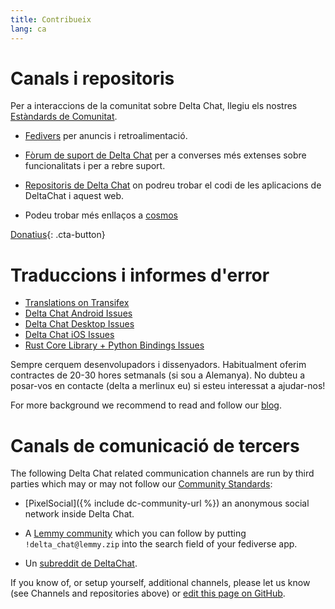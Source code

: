 ```yaml
---
title: Contribueix
lang: ca
---
```


# Canals i repositoris

Per a interaccions de la comunitat sobre Delta Chat, llegiu els nostres [Estàndards de Comunitat](community-standards).

- [Fedivers](https://chaos.social/web/@delta) per anuncis i retroalimentació.

- [Fòrum de suport de Delta Chat](https://support.delta.chat) per a converses més extenses
  sobre funcionalitats i per a rebre suport.

- [Repositoris de Delta Chat](https://github.com/deltachat/) on podreu
  trobar el codi de les aplicacions de DeltaChat i aquest web.

- Podeu trobar més enllaços a [cosmos](https://cosmos.delta.chat)

[Donatius](donate){: .cta-button}

# Traduccions i informes d'error

- [Translations on Transifex](https://explore.transifex.com/delta-chat/)
- [Delta Chat Android Issues](https://github.com/deltachat/deltachat-android/issues)
- [Delta Chat Desktop Issues](https://github.com/deltachat/deltachat-desktop/issues)
- [Delta Chat iOS Issues](https://github.com/deltachat/deltachat-ios/issues)
- [Rust Core Library + Python Bindings Issues](https://github.com/deltachat/deltachat-core-rust/issues)

Sempre cerquem desenvolupadors i dissenyadors.
Habitualment oferim contractes de 20-30 hores setmanals (si sou a Alemanya).
No dubteu a posar-vos en contacte (delta a merlinux eu)
si esteu interessat a ajudar-nos!

For more background we recommend to read and follow our [blog](https://delta.chat/en/blog).


# Canals de comunicació de tercers

The following Delta Chat related communication channels are run by third parties
which may or may not follow our [Community Standards](community-standards): 

- [PixelSocial]({% include dc-community-url %}) an anonymous
  social network inside Delta Chat.

- A [Lemmy community](https://lemmy.zip/c/delta_chat)
  which you can follow by putting `!delta_chat@lemmy.zip` 
  into the search field of your fediverse app.

- Un [subreddit de DeltaChat](https://old.reddit.com/r/DeltaChat/).

If you know of, or setup yourself, additional channels,
please let us know (see Channels and repositories above)
or [edit this page on GitHub](https://github.com/deltachat/deltachat-pages/edit/master/en/contribute.md).
